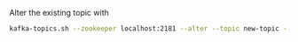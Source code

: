 Alter the existing topic with
```bash
kafka-topics.sh --zookeeper localhost:2181 --alter --topic new-topic --partitions 10
```
